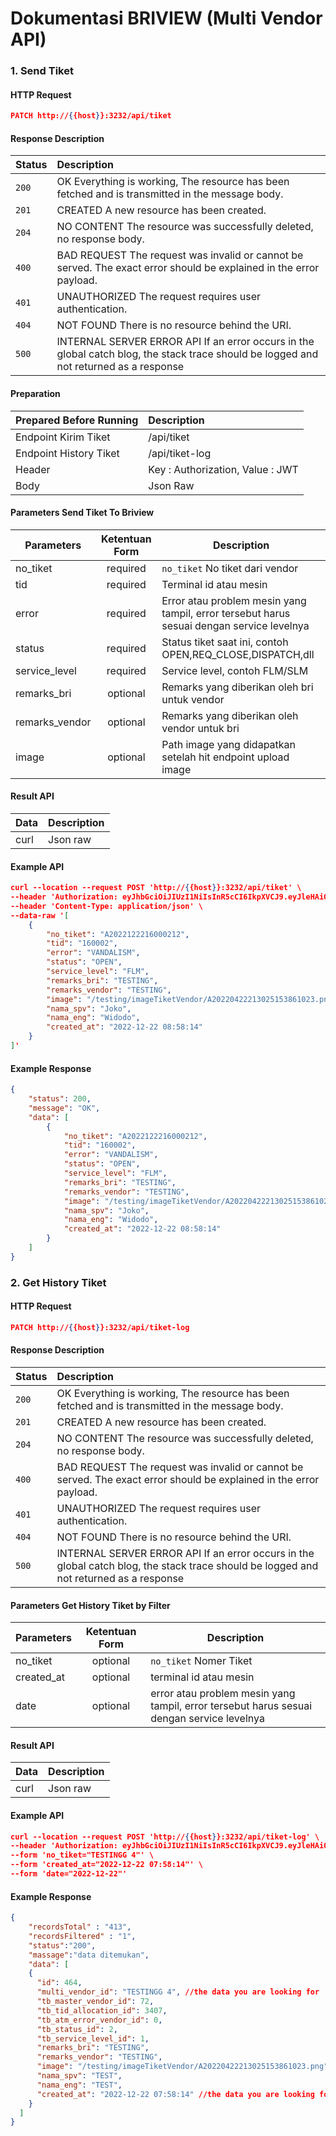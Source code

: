 # Dokumentasi BRIVIEW (Multi Vendor API)

### 1.  Send Tiket

#### HTTP Request
```json
PATCH http://{{host}}:3232/api/tiket
```
#### Response Description

| Status   |  Description  |
| ------------- |:--------------|
|`200`| OK Everything is working, The resource has been fetched and is transmitted in the message body.|
|`201`| CREATED A new resource has been created.|
|`204`| NO CONTENT The resource was successfully deleted, no response body.|
|`400`| BAD REQUEST The request was invalid or cannot be served. The exact error should be explained in the error payload.|
|`401`| UNAUTHORIZED The request requires user authentication.|
|`404`| NOT FOUND There is no resource behind the URI.|
|`500`| INTERNAL SERVER ERROR API If an error occurs in the global catch blog, the stack trace should be logged and not returned as a response |

#### Preparation

| Prepared Before Running |  Description  |
| ------------- |:--------------|
|Endpoint Kirim Tiket |/api/tiket|
|Endpoint History Tiket |/api/tiket-log|
|Header |Key : Authorization, Value : JWT |
|Body | Json Raw |


#### Parameters Send Tiket To Briview

| Parameters    |  Ketentuan Form      | Description  |
| ------------- |:-------------:| -------------|
| no_tiket   | required	  	| `no_tiket` No tiket dari vendor |
| tid         | required      |   Terminal id atau mesin  	   |
| error         | required      |   Error atau problem mesin yang tampil, error tersebut harus sesuai dengan service levelnya  	   |
| status         | required      |   Status tiket saat ini, contoh OPEN,REQ_CLOSE,DISPATCH,dll 	   |
| service_level         | required      |   Service level, contoh FLM/SLM 	   |
| remarks_bri         | optional      |   Remarks yang diberikan oleh bri untuk vendor 	   |
| remarks_vendor         | optional      |   Remarks yang diberikan oleh vendor untuk bri	   |
| image         | optional      |   Path image yang didapatkan setelah hit endpoint upload image	   |

#### Result API

| Data |  Description  |
| ------------- |:--------------|
| curl | Json raw |

#### Example API
```json
curl --location --request POST 'http://{{host}}:3232/api/tiket' \
--header 'Authorization: eyJhbGciOiJIUzI1NiIsInR5cCI6IkpXVCJ9.eyJleHAiOjE2NzI3OTkxMDYsInVzZXIiOnsiaWQiOjI1fX0.tPBNCEXELWvCFl9_SjyskCCXlqwyJqBLix7Cm3WKf6g' \
--header 'Content-Type: application/json' \
--data-raw '[
    {
        "no_tiket": "A2022122216000212",
        "tid": "160002",
        "error": "VANDALISM",
        "status": "OPEN",
        "service_level": "FLM",
        "remarks_bri": "TESTING",
        "remarks_vendor": "TESTING",
        "image": "/testing/imageTiketVendor/A20220422213025153861023.png",
        "nama_spv": "Joko",
        "nama_eng": "Widodo",
        "created_at": "2022-12-22 08:58:14"
    }
]'

```
#### Example Response
```json
{
    "status": 200,
    "message": "OK",
    "data": [
        {
            "no_tiket": "A2022122216000212",
            "tid": "160002",
            "error": "VANDALISM",
            "status": "OPEN",
            "service_level": "FLM",
            "remarks_bri": "TESTING",
            "remarks_vendor": "TESTING",
            "image": "/testing/imageTiketVendor/A20220422213025153861023.png",
            "nama_spv": "Joko",
            "nama_eng": "Widodo",
            "created_at": "2022-12-22 08:58:14"
        }
    ]
}
```
### 2. Get History Tiket  

#### HTTP Request
```json
PATCH http://{{host}}:3232/api/tiket-log
```
#### Response Description

| Status   |  Description  |
| ------------- |:--------------|
|`200`| OK Everything is working, The resource has been fetched and is transmitted in the message body.|
|`201`| CREATED A new resource has been created.|
|`204`| NO CONTENT The resource was successfully deleted, no response body.|
|`400`| BAD REQUEST The request was invalid or cannot be served. The exact error should be explained in the error payload.|
|`401`| UNAUTHORIZED The request requires user authentication.|
|`404`| NOT FOUND There is no resource behind the URI.|
|`500`| INTERNAL SERVER ERROR API If an error occurs in the global catch blog, the stack trace should be logged and not returned as a response |

#### Parameters Get History Tiket by Filter

| Parameters    |    Ketentuan Form   | Description  |
| ------------- |:-------------:| -------------|
| no_tiket   | optional  	| `no_tiket` Nomer Tiket|
| created_at    | optional    |   terminal id atau mesin  	   |
| date         | optional      |   error atau problem mesin yang tampil, error tersebut harus sesuai dengan service levelnya  	   |


#### Result API

| Data |  Description  |
| ------------- |:--------------|
| curl | Json raw |

#### Example API
```json
curl --location --request POST 'http://{{host}}:3232/api/tiket-log' \
--header 'Authorization: eyJhbGciOiJIUzI1NiIsInR5cCI6IkpXVCJ9.eyJleHAiOjE2NzI3OTkxMDYsInVzZXIiOnsiaWQiOjI1fX0.tPBNCEXELWvCFl9_SjyskCCXlqwyJqBLix7Cm3WKf6g' \
--form 'no_tiket="TESTINGG 4"' \
--form 'created_at="2022-12-22 07:58:14"' \
--form 'date="2022-12-22"'
```
#### Example Response
```json
{
    "recordsTotal" : "413",
    "recordsFiltered" : "1",
    "status":"200",
    "massage":"data ditemukan",
	"data": [
    {
      "id": 464,
      "multi_vendor_id": "TESTINGG 4", //the data you are looking for
      "tb_master_vendor_id": 72,
      "tb_tid_allocation_id": 3407,
      "tb_atm_error_vendor_id": 0,
      "tb_status_id": 2,
      "tb_service_level_id": 1,
      "remarks_bri": "TESTING",
      "remarks_vendor": "TESTING",
      "image": "/testing/imageTiketVendor/A20220422213025153861023.png",
      "nama_spv": "TEST",
      "nama_eng": "TEST",
      "created_at": "2022-12-22 07:58:14" //the data you are looking for
    }
  ]
}
```
